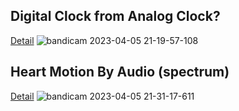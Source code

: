 ## Digital Clock from Analog Clock?
[Detail](https://github.com/knight1972001/Self-Project/tree/main/AnalogClock)
![bandicam 2023-04-05 21-19-57-108](https://user-images.githubusercontent.com/60019805/230253781-f8763f4f-b219-4c7c-b25e-117eb48eef2b.gif)

## Heart Motion By Audio (spectrum) 
[Detail](https://github.com/knight1972001/Self-Project/tree/main/HeartMotionByAudio)
![bandicam 2023-04-05 21-31-17-611](https://user-images.githubusercontent.com/60019805/230254065-23824581-08e6-4523-9e1b-6bd0182c6aaa.gif)
